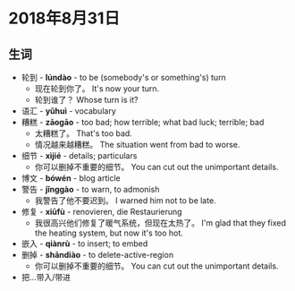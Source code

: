 # 2018年8月31日

## 生词

- 轮到 - **lúndào** - to be (somebody's or something's) turn
  - 现在轮到你了。
    It's now your turn.
  - 轮到谁了？
    Whose turn is it?
- 语汇 -  **yǔhuì** - vocabulary
- 糟糕 - **zāogāo** - too bad; how terrible; what bad luck; terrible; bad
  - 太糟糕了。
    That's too bad.
  - 情况越来越糟糕。
    The situation went from bad to worse.
- 细节 -  **xìjié** - details; particulars
  - 你可以删掉不重要的细节。
    You can cut out the unimportant details.
- 博文 - **bówén** - blog article
- 警告 - **jǐnggào** - to warn, to admonish
  - 我警告了他不要迟到。
    I warned him not to be late.
- 修复 - **xiūfù** - renovieren, die Restaurierung
  - 我很高兴他们修复了暖气系统，但现在太热了。
    I'm glad that they fixed the heating system, but now it's too hot.
- 嵌入 - **qiànrù** - to insert; to embed
- 删掉 - **shāndiào** - to delete-active-region
  - 你可以删掉不重要的细节。
    You can cut out the unimportant details.
- 把…带入/带进
